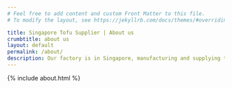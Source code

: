 ```yaml
---
# Feel free to add content and custom Front Matter to this file.
# To modify the layout, see https://jekyllrb.com/docs/themes/#overriding-theme-defaults

title: Singapore Tofu Supplier | About us
crumbtitle: about us
layout: default
permalink: /about/
description: Our factory is in Singapore, manufacturing and supplying tofu products such as Deep Fried Tofu, Silken Tofu and Pressed Tofu to restaurants, distributors and stores locally. Established in 2003, we initially manufactured traditional pressed cut tofu and deep fried tofu in Singapore.
---
```



{% include about.html %}